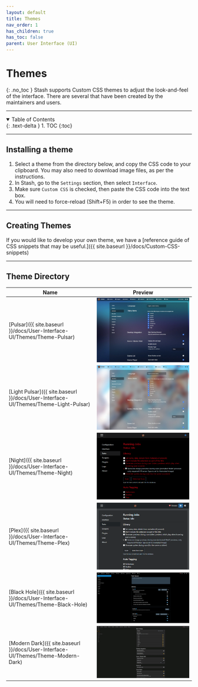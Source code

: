 ```yaml
---
layout: default
title: Themes
nav_order: 1
has_children: true
has_toc: false
parent: User Interface (UI)
---
```

# **Themes**
{: .no_toc }
Stash supports Custom CSS themes to adjust the look-and-feel of the interface. There are several that have been created by the maintainers and users.

---

<details open markdown="block">
  <summary>
    Table of Contents
  </summary>
{: .text-delta }
1. TOC
{:toc}
</details>

---

## Installing a theme

1. Select a theme from the directory below, and copy the CSS code to your clipboard. You may also need to download image files, as per the instructions.
2. In Stash, go to the `Settings` section, then select `Interface`.
3. Make sure `Custom CSS` is checked, then paste the CSS code into the text box.
4. You will need to force-reload (Shift+F5) in order to see the theme.

---

## Creating Themes

If you would like to develop your own theme, we have a [reference guide of CSS snippets that may be useful.]({{ site.baseurl }}/docs/Custom-CSS-snippets)

---

## Theme Directory

| Name                                                         | Preview                                                               |
| ---------------------------------------------------------------- | ------------------------------------------------------------------------- |
| [Pulsar]({{ site.baseurl }}/docs/User-Interface-UI/Themes/Theme-Pulsar)             | ![Screenshot of Pulsar Theme](/docs/User-Interface-UI/Themes/assets/Pulsar-preview.jpg)             |
| [Light Pulsar]({{ site.baseurl }}/docs/User-Interface-UI/Themes/Theme-Light-Pulsar) | ![Screenshot of Light Pulsar Theme](/docs/User-Interface-UI/Themes/assets/Light-Pulsar-preview.jpg) |
| [Night]({{ site.baseurl }}/docs/User-Interface-UI/Themes/Theme-Night)               | ![Screenshot of Night Theme](/docs/User-Interface-UI/Themes/assets/Night-preview.png)               |
| [Plex]({{ site.baseurl }}/docs/User-Interface-UI/Themes/Theme-Plex)                 | ![Screenshot of Plex Theme](/docs/User-Interface-UI/Themes/assets/Plex-preview.png)                 |
| [Black Hole]({{ site.baseurl }}/docs/User-Interface-UI/Themes/Theme-Black-Hole)     | ![Screenshot of Black Hole Theme](/docs/User-Interface-UI/Themes/assets/Black-Hole-preview.png)     |
| [Modern Dark]({{ site.baseurl }}/docs/User-Interface-UI/Themes/Theme-Modern-Dark)   | ![Screenshot of Modern Dark](/docs/User-Interface-UI/Themes/assets/Modern-Dark-preview.jpg)         |
